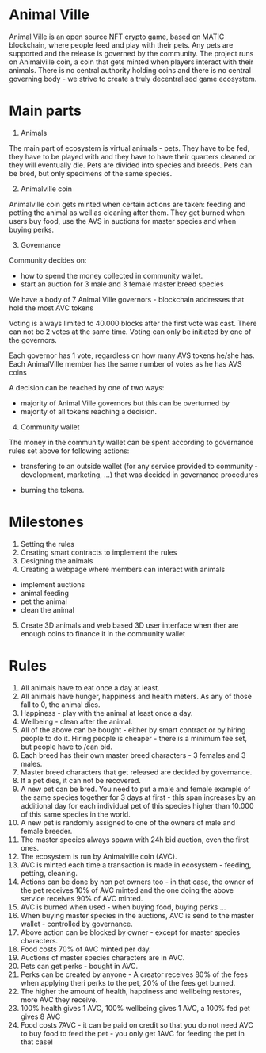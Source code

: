 # Animal Ville

Animal Ville is an open source NFT crypto game, based on MATIC blockchain, where people feed and play with their pets. Any pets are supported and the release is governed by the community. The project runs on Animalville coin, a coin that gets minted when players interact with their animals. There is no central authority holding coins and there is no central governing body - we strive to create a truly decentralised game ecosystem.

# Main parts

1. Animals

The main part of ecosystem is virtual animals - pets. They have to be fed, they have to be played with and they have to have their quarters cleaned or they will eventually die. Pets are divided into species and breeds. Pets can be bred, but only specimens of the same species. 

2. Animalville coin

Animalville coin gets minted when certain actions are taken: feeding and petting the animal as well as cleaning after them. They get burned when users buy food, use the AVS in auctions for master species and when buying perks.

3. Governance

Community decides on:
- how to spend the money collected in community wallet.
- start an auction for 3 male and 3 female master breed species

We have a body of 7 Animal Ville governors - blockchain addresses that hold the most AVC tokens

Voting is always limited to 40.000 blocks after the first vote was cast. There can not be 2 votes at the same time. Voting can only be initiated by one of the governors.

Each governor has 1 vote, regardless on how many AVS tokens he/she has.
Each AnimalVille member has the same number of votes as he has AVS coins

A decision can be reached by one of two ways:
- majority of Animal Ville governors but this can be overturned by 
- majority of all tokens reaching a decision.


4. Community wallet

The money in the community wallet can be spent according to governance rules set above for following actions:
- transfering to an outside wallet (for any service provided to community - development, marketing, ...) that was decided in governance procedures

- burning the tokens.

# Milestones

1. Setting the rules
2. Creating smart contracts to implement the rules
3. Designing the animals
4. Creating a webpage where members can interact with animals
  - implement auctions
  - animal feeding
  - pet the animal
  - clean the animal
5. Create 3D animals and web based 3D user interface when ther are enough coins to finance it in the community wallet

# Rules

1.	All animals have to eat once a day at least.
2.	All animals have hunger, happiness and health meters. As any of those fall to 0, the animal dies.
3.	Happiness - play with the animal at least once a day.
4.	Wellbeing - clean after the animal.
5.	All of the above can be bought - either by smart contract or by hiring people to do it. Hiring people is cheaper - there is a minimum fee set, but people have to /can  bid.
6.	Each breed has their own master breed characters - 3 females and 3 males. 
7.	Master breed characters that get released are decided by governance.
8.	If a pet dies, it can not be recovered.
9.	A new pet can be bred. You need to put a male and female example of the same species together for 3 days at first - this span increases by an additional day for each individual pet of this species higher than 10.000 of this same species in the world.
10.	A new pet is randomly assigned to one of the owners of male and female breeder.
11.	The master species always spawn with 24h bid auction, even the first ones.
12.	The ecosystem is run by Animalville coin (AVC).
13.	AVC is minted each time a transaction is made in ecosystem - feeding, petting, cleaning.
14.	Actions can be done by non pet owners too - in that case, the owner of the pet receives 10% of AVC minted and the one doing the above service receives 90% of AVC minted.
15.	AVC is burned when used - when buying food, buying perks …
16.	When buying master species in the auctions, AVC is send to the master wallet - controlled by governance.
17.	Above action can be blocked by owner - except for master species characters.
18.	Food costs 70% of AVC minted per day.
19.	Auctions of master species characters are in AVC.
20.	Pets can get perks - bought in AVC.
21.	Perks can be created by anyone - A creator receives 80% of the fees when applying theri perks to the pet, 20% of the fees get burned.
22.	The higher the amount of health, happiness and wellbeing restores, more AVC they receive.
23.	100% health gives 1 AVC, 100% wellbeing gives 1 AVC, a 100% fed pet gives 8 AVC
24.	Food costs 7AVC - it can be paid on credit so that you do not need AVC to buy food to feed the pet - you only get 1AVC for feeding the pet in that case!
